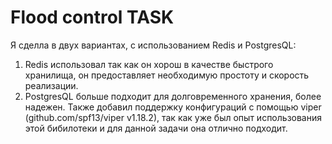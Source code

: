 # Flood control TASK
Я сделла в двух вариантах, с использованием Redis и PostgresQL:  
1. Redis использовал так как он хорош в качестве быстрого хранилища, он предоставляет необходимую простоту и скорость реализации. 
2. PostgresQL больше подходит для долговременного хранения, более надежен.
Также добавил поддержку конфигураций с помощью viper (github.com/spf13/viper v1.18.2), так как уже был опыт использования этой бибилотеки и для данной задачи она отлично подходит.

